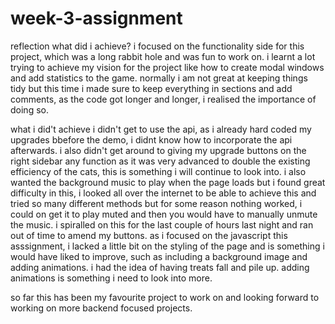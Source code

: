 # week-3-assignment

reflection
what did i achieve?
i focused on the functionality side for this project, which was a long rabbit hole and was fun to work on.
i learnt a lot trying to achieve my vision for the project like how to create modal windows and add statistics to the game.
normally i am not great at keeping things tidy but this time i made sure to keep everything in sections and add comments, as the code got longer and longer, i realised the importance of doing so.

what i did't achieve
i didn't get to use the api, as i already hard coded my upgrades bbefore the demo, i didnt know how to incorporate the api afterwards.
i also didn't get around to giving my upgrade buttons on the right sidebar any function as it was very advanced to double the existing efficiency of the cats, this is something i will continue to look into. i also wanted the background music to play when the page loads but i found great difficulty in this, i looked all over the internet to be able to achieve this and tried so many different methods but for some reason nothing worked, i could on get it to play muted and then you would have to manually unmute the music. i spiralled on this for the last couple of hours last night and ran out of time to amend my buttons.
as i focused on the javascript this asssignment, i lacked a little bit on the styling of the page and is something i would have liked to improve, such as including a background image and adding animations. i had the idea of having treats fall and pile up. adding animations is something i need to look into more.

so far this has been my favourite project to work on and looking forward to working on more backend focused projects.
